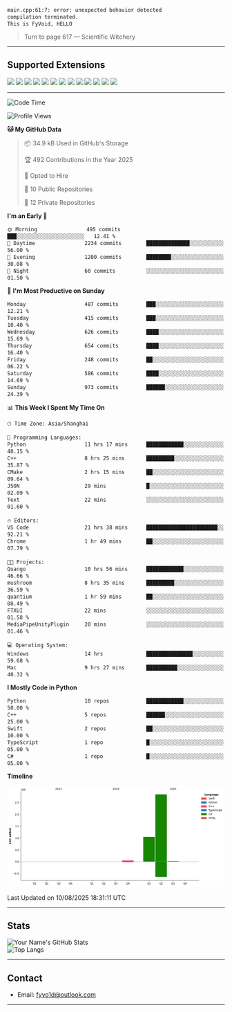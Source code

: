 ```
main.cpp:61:7: error: unexpected behavior detected
compilation terminated.
This is FyVoid, HELLO
```

> Turn to page 617 — Scientific Witchery

---

## Supported Extensions

<p align="left">
  <img src="https://cdn.jsdelivr.net/gh/devicons/devicon/icons/cplusplus/cplusplus-original.svg" height="40" />
  <img src="https://cdn.jsdelivr.net/gh/devicons/devicon/icons/csharp/csharp-original.svg" height="40" />
  <img src="https://cdn.jsdelivr.net/gh/devicons/devicon/icons/python/python-original.svg" height="40" />
  <img src="https://cdn.jsdelivr.net/gh/devicons/devicon/icons/swift/swift-original.svg" height="40" />
  <img src="https://cdn.jsdelivr.net/gh/devicons/devicon/icons/git/git-original.svg" height="40" />
  <img src="https://cdn.jsdelivr.net/gh/devicons/devicon/icons/docker/docker-original.svg" height="40" />
  <img src="https://cdn.jsdelivr.net/gh/devicons/devicon/icons/vscode/vscode-original.svg" height="40" />
  <img src="https://www.vulkan.org/user/themes/vulkan/images/logo/vulkan-logo.svg" height="40" />
  <img src="https://cdn.jsdelivr.net/gh/devicons/devicon/icons/opengl/opengl-original.svg" height="40" />
  <img src="https://cdn.jsdelivr.net/gh/devicons/devicon/icons/pytorch/pytorch-original.svg" height="40" />
  <img src="https://cdn.jsdelivr.net/gh/devicons/devicon/icons/unity/unity-original.svg" height="40" />
  <img src="https://cdn.jsdelivr.net/gh/devicons/devicon/icons/unrealengine/unrealengine-original.svg" height="40" />
  <img src="https://cdn.jsdelivr.net/gh/devicons/devicon/icons/cmake/cmake-original.svg" height="40" />
</p>


---

<!--START_SECTION:waka-->
![Code Time](http://img.shields.io/badge/Code%20Time-325%20hrs%2028%20mins-blue)

![Profile Views](http://img.shields.io/badge/Profile%20Views-0-blue)

**🐱 My GitHub Data** 

> 📦 34.9 kB Used in GitHub's Storage 
 > 
> 🏆 492 Contributions in the Year 2025
 > 
> 💼 Opted to Hire
 > 
> 📜 10 Public Repositories 
 > 
> 🔑 12 Private Repositories 
 > 
**I'm an Early 🐤** 

```text
🌞 Morning                495 commits         ███░░░░░░░░░░░░░░░░░░░░░░   12.41 % 
🌆 Daytime                2234 commits        ██████████████░░░░░░░░░░░   56.00 % 
🌃 Evening                1200 commits        ████████░░░░░░░░░░░░░░░░░   30.08 % 
🌙 Night                  60 commits          ░░░░░░░░░░░░░░░░░░░░░░░░░   01.50 % 
```
📅 **I'm Most Productive on Sunday** 

```text
Monday                   487 commits         ███░░░░░░░░░░░░░░░░░░░░░░   12.21 % 
Tuesday                  415 commits         ███░░░░░░░░░░░░░░░░░░░░░░   10.40 % 
Wednesday                626 commits         ████░░░░░░░░░░░░░░░░░░░░░   15.69 % 
Thursday                 654 commits         ████░░░░░░░░░░░░░░░░░░░░░   16.40 % 
Friday                   248 commits         ██░░░░░░░░░░░░░░░░░░░░░░░   06.22 % 
Saturday                 586 commits         ████░░░░░░░░░░░░░░░░░░░░░   14.69 % 
Sunday                   973 commits         ██████░░░░░░░░░░░░░░░░░░░   24.39 % 
```


📊 **This Week I Spent My Time On** 

```text
🕑︎ Time Zone: Asia/Shanghai

💬 Programming Languages: 
Python                   11 hrs 17 mins      ████████████░░░░░░░░░░░░░   48.15 % 
C++                      8 hrs 25 mins       █████████░░░░░░░░░░░░░░░░   35.87 % 
CMake                    2 hrs 15 mins       ██░░░░░░░░░░░░░░░░░░░░░░░   09.64 % 
JSON                     29 mins             █░░░░░░░░░░░░░░░░░░░░░░░░   02.09 % 
Text                     22 mins             ░░░░░░░░░░░░░░░░░░░░░░░░░   01.60 % 

🔥 Editors: 
VS Code                  21 hrs 38 mins      ███████████████████████░░   92.21 % 
Chrome                   1 hr 49 mins        ██░░░░░░░░░░░░░░░░░░░░░░░   07.79 % 

🐱‍💻 Projects: 
Quango                   10 hrs 56 mins      ████████████░░░░░░░░░░░░░   46.66 % 
mushroom                 8 hrs 35 mins       █████████░░░░░░░░░░░░░░░░   36.59 % 
quantium                 1 hr 59 mins        ██░░░░░░░░░░░░░░░░░░░░░░░   08.49 % 
FTXUI                    22 mins             ░░░░░░░░░░░░░░░░░░░░░░░░░   01.58 % 
MediaPipeUnityPlugin     20 mins             ░░░░░░░░░░░░░░░░░░░░░░░░░   01.46 % 

💻 Operating System: 
Windows                  14 hrs              ███████████████░░░░░░░░░░   59.68 % 
Mac                      9 hrs 27 mins       ██████████░░░░░░░░░░░░░░░   40.32 % 
```

**I Mostly Code in Python** 

```text
Python                   10 repos            ████████████░░░░░░░░░░░░░   50.00 % 
C++                      5 repos             ██████░░░░░░░░░░░░░░░░░░░   25.00 % 
Swift                    2 repos             ██░░░░░░░░░░░░░░░░░░░░░░░   10.00 % 
TypeScript               1 repo              █░░░░░░░░░░░░░░░░░░░░░░░░   05.00 % 
C#                       1 repo              █░░░░░░░░░░░░░░░░░░░░░░░░   05.00 % 
```



**Timeline**

![Lines of Code chart](https://raw.githubusercontent.com/FyVoid/FyVoid/main/assets/bar_graph.png)


 Last Updated on 10/08/2025 18:31:11 UTC
<!--END_SECTION:waka-->

---

## Stats

![Your Name's GitHub Stats](https://github-readme-stats.vercel.app/api?username=fyvoid&show_icons=true&theme=tokyonight)  
![Top Langs](https://github-readme-stats.vercel.app/api/top-langs/?username=fyvoid&layout=compact&theme=tokyonight)

---

## Contact

- Email: [fyvo1d@outlook.com](fyvo1d@outlook.com)  

---

